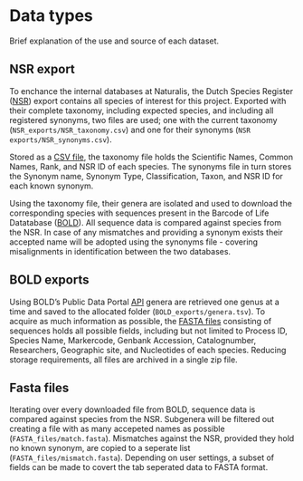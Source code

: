 # Data types

Brief explanation of the use and source of each dataset.


## NSR export
To enchance the internal databases at Naturalis, the Dutch Species Register ([NSR](https://www.nederlandsesoorten.nl/node/374)) export contains all species of interest for this project.
Exported with their complete taxonomy, including expected species, and including all registered synonyms, two files are used; one with the current taxonomy (`NSR_exports/NSR_taxonomy.csv`) and one for their synonyms (`NSR exports/NSR_synonyms.csv`).

Stored as a [CSV file](https://en.wikipedia.org/wiki/Comma-separated_values), the taxonomy file holds the Scientific Names, Common Names, Rank, and NSR ID of each species. The synonyms file in turn stores the Synonym name, Synonym Type, Classification, Taxon, and NSR ID for each known synonym.

Using the taxonomy file, their genera are isolated and used to download the corresponding species with sequences present in the Barcode of Life Datatabase ([BOLD](http://www.barcodinglife.org/)).
All sequence data is compared against species from the NSR. In case of any mismatches and providing a synonym exists their accepted name will be adopted using the synonyms file - covering misalignments in identification between the two databases.


## BOLD exports
Using BOLD’s Public Data Portal [API](http://boldsystems.org/index.php/resources/api?type=webservices) genera are retrieved one genus at a time and saved to the allocated folder (`BOLD_exports/genera.tsv`).
To acquire as much information as possible, the [FASTA files](https://en.wikipedia.org/wiki/FASTA_format) consisting of sequences holds all possible fields, including but not limited to Process ID, Species Name, Markercode, Genbank Accession, Catalognumber, Researchers, Geographic site, and Nucleotides of each species.
Reducing storage requirements, all files are archived in a single zip file.


## Fasta files
Iterating over every downloaded file from BOLD, sequence data is compared against species from the NSR. Subgenera will be filtered out creating a file with as many accepeted names as possible (`FASTA_files/match.fasta`). Mismatches against the NSR, provided they hold no known synonym, are copied to a seperate list (`FASTA_files/mismatch.fasta`).
Depending on user settings, a subset of fields can be made to covert the tab seperated data to FASTA format.



